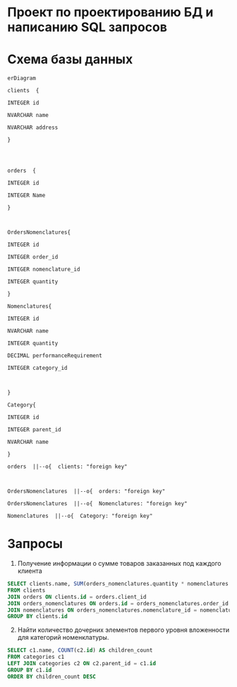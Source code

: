 # Проект по проектированию БД и написанию SQL запросов

# Схема базы данных



```mermaid
erDiagram

clients  {

INTEGER id

NVARCHAR name

NVARCHAR address

}

  
  

orders  {

INTEGER id

INTEGER Name

}

  

OrdersNomenclatures{

INTEGER id

INTEGER order_id

INTEGER nomenclature_id

INTEGER quantity

}

Nomenclatures{

INTEGER id

NVARCHAR name

INTEGER quantity

DECIMAL performanceRequirement

INTEGER category_id

  

}

Category{

INTEGER id

INTEGER parent_id

NVARCHAR name

}

orders  ||--o{  clients: "foreign key"

  

OrdersNomenclatures  ||--o{  orders: "foreign key"

OrdersNomenclatures  ||--o{  Nomenclatures: "foreign key"

Nomenclatures  ||--o{  Category: "foreign key"
```

# Запросы 

 1. Получение информации о сумме товаров заказанных под каждого клиента
```sql 
SELECT clients.name, SUM(orders_nomenclatures.quantity * nomenclatures.price)
FROM clients
JOIN orders ON clients.id = orders.client_id
JOIN orders_nomenclatures ON orders.id = orders_nomenclatures.order_id
JOIN nomenclatures ON orders_nomenclatures.nomenclature_id = nomenclatures.id
GROUP BY clients.id
```

2. Найти количество дочерних элементов первого уровня вложенности для
категорий номенклатуры.
```sql 
SELECT c1.name, COUNT(c2.id) AS children_count
FROM categories c1
LEFT JOIN categories c2 ON c2.parent_id = c1.id
GROUP BY c1.id
ORDER BY children_count DESC

```

